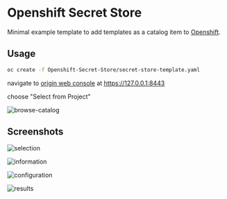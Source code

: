 # Openshift Secret Store

Minimal example template to add templates as a catalog item to [Openshift](https://github.com/openshift/origin).

## Usage

```sh
oc create -f Openshift-Secret-Store/secret-store-template.yaml
```

navigate to [origin web console](https://github.com/openshift/origin-web-console) at https://127.0.0.1:8443

choose "Select from Project"

![browse-catalog](https://user-images.githubusercontent.com/132562/58980910-27866f80-8786-11e9-902c-75872596eb05.png)


## Screenshots

![selection](https://user-images.githubusercontent.com/132562/58980914-281f0600-8786-11e9-8498-9884507ee667.png)

![information](https://user-images.githubusercontent.com/132562/58980912-281f0600-8786-11e9-8c3e-c38cf638dfa8.png)

![configuration](https://user-images.githubusercontent.com/132562/58980911-281f0600-8786-11e9-9506-047f30f660aa.png)

![results](https://user-images.githubusercontent.com/132562/58980913-281f0600-8786-11e9-9b26-8071731326cf.png)

